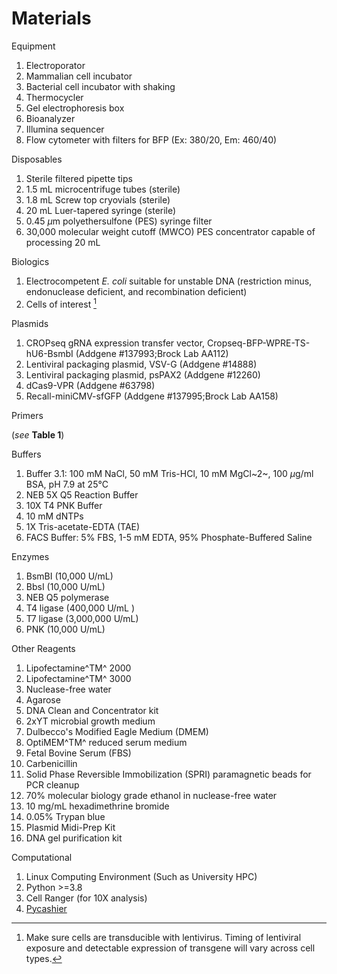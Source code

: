 # Materials

Equipment

1. Electroporator
1. Mammalian cell incubator
1. Bacterial cell incubator with shaking
1. Thermocycler
1. Gel electrophoresis box
1. Bioanalyzer
1. Illumina sequencer
1. Flow cytometer with filters for BFP (Ex: 380/20, Em: 460/40)

Disposables

1. Sterile filtered pipette tips
1. 1.5 mL microcentrifuge tubes (sterile)
1. 1.8 mL Screw top cryovials (sterile)
1. 20 mL Luer-tapered syringe (sterile)
1. 0.45 $\mu$m polyethersulfone (PES) syringe filter
1. 30,000 molecular weight cutoff (MWCO) PES concentrator capable of processing 20 mL

Biologics

1. Electrocompetent *E. coli* suitable for unstable DNA (restriction minus,
   endonuclease deficient, and recombination deficient)
1. Cells of interest [^1]

[^1]:  Make sure cells are transducible with lentivirus. Timing of lentiviral exposure and detectable expression of transgene will vary across cell types.

Plasmids

1. CROPseq gRNA expression transfer vector,
   Cropseq-BFP-WPRE-TS-hU6-BsmbI (Addgene \#137993;Brock Lab AA112)
1. Lentiviral packaging plasmid, VSV-G (Addgene #14888)
1. Lentiviral packaging plasmid, psPAX2 (Addgene #12260)
1. dCas9-VPR (Addgene #63798)
1. Recall-miniCMV-sfGFP (Addgene \#137995;Brock Lab AA158)

Primers

(*see* **Table 1**)

Buffers

1. Buffer 3.1: 100 mM NaCl, 50 mM Tris-HCl,
   10 mM MgCl~2~, 100 $\mu$g/ml BSA, pH 7.9 at 25°C
2. NEB 5X Q5 Reaction Buffer
3. 10X T4 PNK Buffer
4. 10 mM dNTPs
5. 1X Tris-acetate-EDTA (TAE)
6. FACS Buffer: 5% FBS, 1-5 mM EDTA, 95% Phosphate-Buffered Saline

Enzymes

1. BsmBI (10,000 U/mL)
1. BbsI (10,000 U/mL)
1. NEB Q5 polymerase
1. T4 ligase (400,000 U/mL )
1. T7 ligase (3,000,000 U/mL)
1. PNK (10,000 U/mL)

Other Reagents

1. Lipofectamine^TM^ 2000
1. Lipofectamine^TM^ 3000
1. Nuclease-free water
1. Agarose
1. DNA Clean and Concentrator kit
1. 2xYT microbial growth medium
1. Dulbecco's Modified Eagle Medium (DMEM)
1. OptiMEM^TM^ reduced serum medium
1. Fetal Bovine Serum (FBS)
1. Carbenicillin
1. Solid Phase Reversible Immobilization (SPRI) paramagnetic beads for PCR cleanup
1. 70% molecular biology grade ethanol in nuclease-free water
1. 10 mg/mL hexadimethrine bromide
1. 0.05% Trypan blue
1. Plasmid Midi-Prep Kit
1. DNA gel purification kit

Computational

1. Linux Computing Environment (Such as University HPC)
1. Python >=3.8
1. Cell Ranger (for 10X analysis)
1. [Pycashier](https://github.com/brocklab/pycashier)
